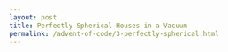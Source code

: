 ```yaml
---
layout: post
title: Perfectly Spherical Houses in a Vacuum
permalink: /advent-of-code/3-perfectly-spherical.html
---
```

